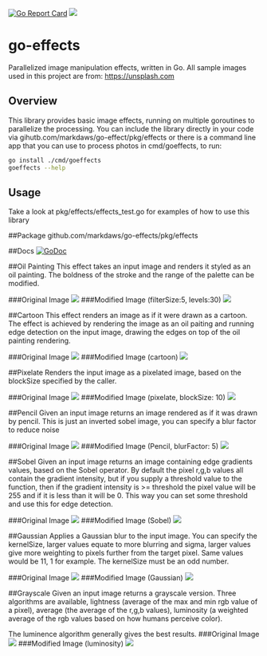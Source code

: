 [![Go Report Card](https://goreportcard.com/badge/github.com/markdaws/go-effects)](https://goreportcard.com/report/github.com/markdaws/go-effects)
[![](https://img.shields.io/gitter/room/nwjs/nw.js.svg)](https://gitter.im/go-effects/Lobby)

# go-effects
Parallelized image manipulation effects, written in Go. All sample images used in this project are from: https://unsplash.com

## Overview
This library provides basic image effects, running on multiple goroutines to parallelize the processing. You can include the library directly in your code via gihutb.com/markdaws/go-effect/pkg/effects or there is a command line app that you can use to process photos in cmd/goeffects, to run:

```bash
go install ./cmd/goeffects 
goeffects --help
```

## Usage
Take a look at pkg/effects/effects_test.go for examples of how to use this library

##Package
github.com/markdaws/go-effects/pkg/effects

##Docs
[![GoDoc](https://godoc.org/github.com/markdaws/go-effects/pkg/effects?status.svg)](https://godoc.org/github.com/markdaws/go-effects/pkg/effects)

##Oil Painting
This effect takes an input image and renders it styled as an oil painting. The boldness of the stroke and the range of the palette can be modified.

###Original Image
![](examples/mountain.jpg)
###Modified Image (filterSize:5, levels:30)
![](examples/mountain-oil-15-30.jpg)


##Cartoon
This effect renders an image as if it were drawn as a cartoon. The effect is achieved by rendering the image as an oil paiting and running edge detection on the input image, drawing the edges on top of the oil painting rendering.

###Original Image
![](examples/turtle.jpg)
###Modified Image (cartoon)
![](examples/turtle-cartoon.png)


##Pixelate
Renders the input image as a pixelated image, based on the blockSize specified by the caller.

###Original Image
![](examples/mountain.jpg)
###Modified Image (pixelate, blockSize: 10)
![](examples/mountain-pixelate-10.png)


##Pencil
Given an input image returns an image rendered as if it was drawn by pencil. This is just an inverted sobel image, you can specify a blur factor to reduce noise

###Original Image
![](examples/houses.jpg)
###Modified Image (Pencil, blurFactor: 5)
![](examples/houses-pencil.jpg)


##Sobel
Given an input image returns an image containing edge gradients values, based on the Sobel operator.  By default the pixel r,g,b values all contain the gradient intensity, but if you supply a threshold value to the function, then if the gradient intensity is >= threshold the pixel value will be 255 and if it is less than it will be 0.  This way you can set some threshold and use this for edge detection.

###Original Image
![](examples/turtle.jpg)
###Modified Image (Sobel)
![](examples/turtle-sobel.png)


##Gaussian
Applies a Gaussian blur to the input image. You can specify the kernelSize, larger values equate to more blurring and sigma, larger values give more weighting to pixels further from the target pixel.  Same values would be 11, 1 for example. The kernelSize must be an odd number.

###Original Image
![](examples/face.jpg)
###Modified Image (Gaussian)
![](examples/face-gaussian.png)


##Grayscale
Given an input image returns a grayscale version. Three algorithms are available, lightness (average of the max and min rgb value of a pixel), average (the average of the r,g,b values), luminosity (a weighted average of the rgb values based on how humans perceive color).

The luminence algorithm generally gives the best results.
###Original Image
![](examples/cabin.jpg)
###Modified Image (luminosity)
![](examples/cabin-gray-luminosity.png)
